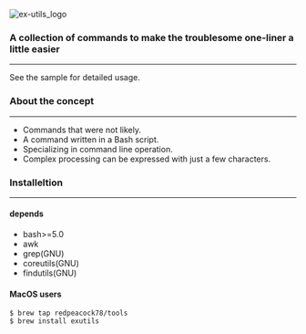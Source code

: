 ![ex-utils_logo](https://github.com/redpeacock78/exutils/blob/images/logo.png)
### A collection of commands to make the troublesome one-liner a little easier
---
See the sample for detailed usage.

### About the concept
---
- Commands that were not likely.
- A command written in a Bash script.
- Specializing in command line operation.
- Complex processing can be expressed with just a few characters.

### Installeltion
---
#### depends
- bash>=5.0
- awk
- grep(GNU)
- coreutils(GNU)
- findutils(GNU)

#### MacOS users
```console
$ brew tap redpeacock78/tools
$ brew install exutils
```
